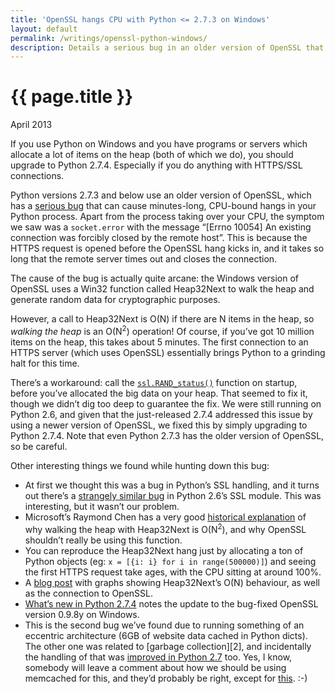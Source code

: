 ```yaml
---
title: 'OpenSSL hangs CPU with Python <= 2.7.3 on Windows'
layout: default
permalink: /writings/openssl-python-windows/
description: Details a serious bug in an older version of OpenSSL that causes O(N^2) behaviour
---
```

<h1>{{ page.title }}</h1>
<p class="subtitle">April 2013</p>

If you use Python on Windows and you have programs or servers which allocate a lot of items on the heap (both of which we do), you should upgrade to Python 2.7.4. Especially if you do anything with HTTPS/SSL connections.

Python versions 2.7.3 and below use an older version of OpenSSL, which has a [serious bug][1] that can cause minutes-long, CPU-bound hangs in your Python process. Apart from the process taking over your CPU, the symptom we saw was a `socket.error` with the message &#8220;[Errno 10054] An existing connection was forcibly closed by the remote host&#8221;. This is because the HTTPS request is opened before the OpenSSL hang kicks in, and it takes so long that the remote server times out and closes the connection.

The cause of the bug is actually quite arcane: the Windows version of OpenSSL uses a Win32 function called Heap32Next to walk the heap and generate random data for cryptographic purposes.

However, a call to Heap32Next is O(N) if there are N items in the heap, so *walking the heap* is an O(N<sup>2</sup>) operation! Of course, if you&#8217;ve got 10 million items on the heap, this takes about 5 minutes. The first connection to an HTTPS server (which uses OpenSSL) essentially brings Python to a grinding halt for this time.

There&#8217;s a workaround: call the [`ssl.RAND_status()`][3] function on startup, before you&#8217;ve allocated the big data on your heap. That seemed to fix it, though we didn&#8217;t dig too deep to guarantee the fix. We were still running on Python 2.6, and given that the just-released 2.7.4 addressed this issue by using a newer version of OpenSSL, we fixed this by simply upgrading to Python 2.7.4. Note that even Python 2.7.3 has the older version of OpenSSL, so be careful.

Other interesting things we found while hunting down this bug:

  * At first we thought this was a bug in Python&#8217;s SSL handling, and it turns out there&#8217;s a <a href="http://bugs.python.org/issue5103">strangely similar bug</a> in Python 2.6&#8217;s SSL module. This was interesting, but it wasn&#8217;t our problem.
  * Microsoft&#8217;s Raymond Chen has a very good [historical explanation][4] of why walking the heap with Heap32Next is O(N<sup>2</sup>), and why OpenSSL shouldn&#8217;t really be using this function.
  * You can reproduce the Heap32Next hang just by allocating a ton of Python objects (eg: `x = [{i: i} for i in range(500000)]`) and seeing the first HTTPS request take ages, with the CPU sitting at around 100%.
  * A [blog post][5] with graphs showing Heap32Next&#8217;s O(N) behaviour, as well as the connection to OpenSSL.
  * [What&#8217;s new in Python 2.7.4][6] notes the update to the bug-fixed OpenSSL version 0.9.8y on Windows.
  * This is the second bug we&#8217;ve found due to running something of an eccentric architecture (6GB of website data cached in Python dicts). The other one was related to [garbage collection][2], and incidentally the handling of that was [improved in Python 2.7][7] too. Yes, I know, somebody will leave a comment about how we should be using memcached for this, and they&#8217;d probably be right, except for [this][8]. :-)

 [1]: http://rt.openssl.org/Ticket/Display.html?id=2100&user=guest&pass=guest
 [3]: http://docs.python.org/2/library/ssl.html#ssl.RAND_status
 [4]: http://blogs.msdn.com/b/oldnewthing/archive/2012/03/23/10286665.aspx
 [5]: http://thenewjamesbaker.blogspot.co.nz/2009/11/performance-of-heap32next-on-64-bit.html
 [6]: http://hg.python.org/cpython/file/9290822f2280/Misc/NEWS
 [7]: http://docs.python.org/dev/whatsnew/2.7.html#optimizations
 [8]: http://www.joelonsoftware.com/articles/fog0000000069.html